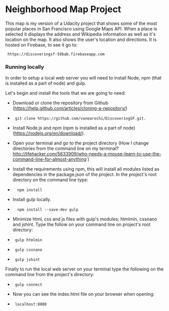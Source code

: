 # **Neighborhood Map Project**

This map is my version of a Udacity project that shows some of the most popular places in San Francisco using Google Maps API. When a place is selected it displays the address and Wikipedia information as well as it's location on the map. It also shows the user's location and directions. It is hosted on Firebase, to see it go to:

     https://discoveringsf-59bab.firebaseapp.com

### **Running locally**

In order to setup a local web server you will need to install Node, npm (that is installed as a part of node) and gulp.

Let's begin and install the tools that we are going to need:

- Download or clone the repository from Github (https://help.github.com/articles/cloning-a-repository/)
-      git clone https://github.com/vanearochi/DiscoveringSF.git.

- Install Node.js and npm (npm is installed as a part of node)            (https://nodejs.org/en/download/).

- Open your terminal and go to the project directory (How I change directories from the command line on my terminal? http://lifehacker.com/5633909/who-needs-a-mouse-learn-to-use-the-command-line-for-almost-anything )

- Install the requirements using npm, this will install all modules listed as dependencies in the package.json of the project. In the project's root directory on the command line type:
-       npm install

-  Install gulp locally.
-       npm install --save-dev gulp

- Minimize html, css and js files with gulp's modules; htmlmin, cssnano and jshint. Type the follow on your command line on project's root directory:
-      gulp htmlmin

-      gulp cssnano

-      gulp jshint

 Finally to run the local web server on your terminal type the following on the command line from the project's directory:
-      gulp connect

- Now you can see the index.html file on your browser when opening:
-      localhost:8080

